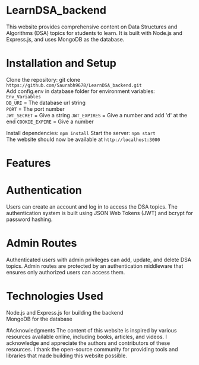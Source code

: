 # LearnDSA_backend

This website provides comprehensive content on Data Structures and Algorithms (DSA) topics for students to learn. It is built with Node.js and Express.js, and uses MongoDB as the database.



# Installation and Setup
Clone the repository: git clone `https://github.com/Saurabh9678/LearnDSA_backend.git`  
Add config.env in database folder for environment variables:  
`Env_Variables`  
`DB_URI` = The database url string  
`PORT` = The port number  
`JWT_SECRET` = Give a string
`JWT_EXPIRES` = Give a number and add 'd' at the end
`COOKIE_EXPIRE` = Give a number

Install dependencies: `npm install` 
Start the server: `npm start`  
The website should now be available at `http://localhost:3000`  



# Features
# Authentication
Users can create an account and log in to access the DSA topics. The authentication system is built using JSON Web Tokens (JWT) and bcrypt for password hashing.


# Admin Routes
Authenticated users with admin privileges can add, update, and delete DSA topics. Admin routes are protected by an authentication middleware that ensures only authorized users can access them.

# Technologies Used
Node.js and Express.js for building the backend  
MongoDB for the database


#Acknowledgments
The content of this website is inspired by various resources available online, including books, articles, and videos. I acknowledge and appreciate the authors and contributors of these resources.
I thank the open-source community for providing tools and libraries that made building this website possible.
